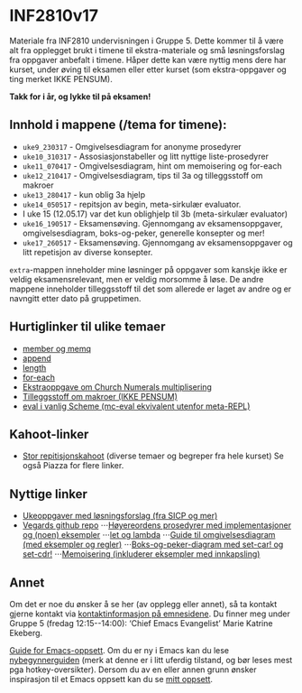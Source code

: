 # INF2810v17
Materiale fra INF2810 undervisningen i Gruppe 5. Dette kommer til å være alt fra opplegget brukt i timene til ekstra-materiale og små løsningsforslag fra oppgaver anbefalt i timene. Håper dette kan være nyttig mens dere har kurset, under øving til eksamen eller etter kurset (som ekstra-oppgaver og ting merket IKKE PENSUM). 

**Takk for i år, og lykke til på eksamen!**


## Innhold i mappene (/tema for timene): 
* `uke9_230317` - Omgivelsesdiagram for anonyme prosedyrer
* `uke10_310317` - Assosiasjonstabeller og litt nyttige liste-prosedyrer
* `uke11_070417` - Omgivelsesdiagram, hint om memoisering og for-each
* `uke12_210417` - Omgivelsesdiagram, tips til 3a og tilleggsstoff om makroer
* `uke13_280417` - kun oblig 3a hjelp
* `uke14_050517` - repitsjon av begin, meta-sirkulær evaluator.
* I uke 15 (12.05.17) var det kun oblighjelp til 3b (meta-sirkulær evaluator)
* `uke16_190517` - Eksamensøving. Gjennomgang av eksamensoppgaver, omgivelsesdiagram, boks-og-peker, generelle konsepter og mer!
* `uke17_260517` - Eksamensøving. Gjennomgang av eksamensoppgaver og litt repetisjon av diverse konsepter.

`extra`-mappen inneholder mine løsninger på oppgaver som kanskje ikke er veldig eksamensrelevant, men er veldig morsomme å løse. 
De andre mappene inneholder tilleggsstoff til det som allerede er laget av andre og er navngitt etter dato på gruppetimen.



## Hurtiglinker til ulike temaer
* [member og memq](https://github.com/markydawn/INF2810v17/tree/master/uke10_310317#sp%C3%B8rsm%C3%A5l-fra-forrige-time-er-ikke-member-innebygget)
* [append](https://github.com/markydawn/INF2810v17/tree/master/uke10_310317#append)
* [length](https://github.com/markydawn/INF2810v17/tree/master/uke10_310317#length)
* [for-each](https://github.com/markydawn/INF2810v17/tree/master/uke11_070417#for-each)
* [Ekstraoppgave om Church Numerals multiplisering](https://github.com/markydawn/INF2810v17/tree/master/uke11_070417#utvidelse-av-church-numerals-med-en-multiply-operasjon)
* [Tilleggsstoff om makroer (IKKE PENSUM)](https://github.com/markydawn/INF2810v17/tree/master/uke12_210417#tilleggsstoff-om-makroer-ikke-pensum)
* [eval i vanlig Scheme (mc-eval ekvivalent utenfor meta-REPL)](https://github.com/markydawn/INF2810v17/tree/master/uke14_050517#side-sp%C3%B8rsm%C3%A5l-har-vi-en-eval-prosedyre-i-scheme-siden-vi-har-det-i-meta-evaluatoren) 


## Kahoot-linker
* [Stor repitisjonskahoot](https://play.kahoot.it/#/k/6fc7868e-ebd2-4326-ae25-61ec46c84044) (diverse temaer og begreper fra hele kurset)
Se også Piazza for flere linker. 


## Nyttige linker
* [Ukeoppgaver med løsningsforslag (fra SICP og mer)](http://folk.uio.no/esbenss/inf2810/gruppelaererenes-side.html)
* [Vegards github repo](https://github.com/vegarsti/INF2810V17)
⋅⋅⋅[Høyereordens prosedyrer med implementasjoner og (noen) eksempler](https://github.com/vegarsti/INF2810V17/tree/master/04)
⋅⋅⋅[let og lambda](https://github.com/vegarsti/INF2810V17/tree/master/05)
⋅⋅⋅[Guide til omgivelsesdiagram (med eksempler og regler)](https://github.com/vegarsti/INF2810V17/tree/master/08)
⋅⋅⋅[Boks-og-peker-diagram med set-car! og set-cdr!](https://github.com/vegarsti/INF2810V17/tree/master/09)
⋅⋅⋅[Memoisering (inkluderer eksempler med innkapsling)](https://github.com/vegarsti/INF2810V17/tree/master/10)


## Annet
Om det er noe du ønsker å se her (av opplegg eller annet), så ta kontakt gjerne kontakt via [kontaktinformasjon på emnesidene](http://www.uio.no/studier/emner/matnat/ifi/INF2810/v17/kontakt.html). Du finner meg under Gruppe 5 (fredag 12:15--14:00): ‘Chief Emacs Evangelist’ Marie Katrine Ekeberg. 

[Guide for Emacs-oppsett](http://folk.uio.no/mariuek/inf2810/emacs-setup.html). Om du er ny i Emacs kan du lese [nybegynnerguiden](http://folk.uio.no/mariuek/inf2810/emacs101.html) (merk at denne er i litt uferdig tilstand, og bør leses mest pga hotkey-oversikter). Dersom du av en eller annen grunn ønsker inspirasjon til et Emacs oppsett kan du se [mitt oppsett](https://github.com/markydawn/.emacs.d).

